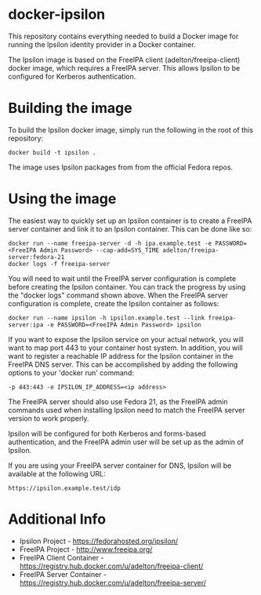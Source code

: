 # docker-ipsilon
This repository contains everything needed to build a Docker image for
running the Ipsilon identity provider in a Docker container.

The Ipsilon image is based on the FreeIPA client (adelton/freeipa-client)
docker image, which requires a FreeIPA server.  This allows Ipsilon to be
configured for Kerberos authentication.

# Building the image
To build the Ipsilon docker image, simply run the following in the root
of this repository:

    docker build -t ipsilon .

The image uses Ipsilon packages from from the official Fedora repos.

# Using the image
The easiest way to quickly set up an Ipsilon container is to create a FreeIPA
server container and link it to an Ipsilon container.  This can be done like
so:

    docker run --name freeipa-server -d -h ipa.example.test -e PASSWORD=<FreeIPA Admin Password> --cap-add=SYS_TIME adelton/freeipa-server:fedora-21
    docker logs -f freeipa-server

You will need to wait until the FreeIPA server configuration is complete
before creating the Ipsilon container.  You can track the progress by using
the "docker logs" command shown above.  When the FreeIPA server configuration
is complete, create the Ipsilon container as follows:

    docker run --name ipsilon -h ipsilon.example.test --link freeipa-server:ipa -e PASSWORD=<FreeIPA Admin Password> ipsilon

If you want to expose the Ipsilon service on your actual network, you will want
to map port 443 to your container host system.  In addition, you will want to
register a reachable IP address for the Ipsilon container in the FreeIPA DNS
server.  This can be accomplished by adding the following options to your
'docker run' command:

    -p 443:443 -e IPSILON_IP_ADDRESS=<ip address>

The FreeIPA server should also use Fedora 21, as the FreeIPA admin commands
used when installing Ipsilon need to match the FreeIPA server version to work
properly.

Ipsilon will be configured for both Kerberos and forms-based authentication,
and the FreeIPA admin user will be set up as the admin of Ipsilon.

If you are using your FreeIPA server container for DNS, Ipsilon will be
available at the following URL:

    https://ipsilon.example.test/idp

# Additional Info
* Ipsilon Project - https://fedorahosted.org/ipsilon/
* FreeIPA Project - http://www.freeipa.org/
* FreeIPA Client Container - https://registry.hub.docker.com/u/adelton/freeipa-client/
* FreeIPA Server Container - https://registry.hub.docker.com/u/adelton/freeipa-server/
